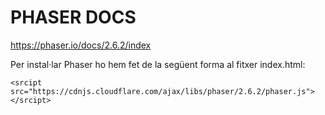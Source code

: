 # PHASER DOCS

https://phaser.io/docs/2.6.2/index

Per instal·lar Phaser ho hem fet de la següent forma al fitxer index.html:

    <srcipt src="https://cdnjs.cloudflare.com/ajax/libs/phaser/2.6.2/phaser.js"></srcipt>

